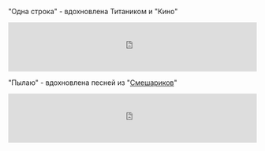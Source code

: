 "Одна строка" - вдохновлена Титаником и "Кино"
<iframe data-testid="embed-iframe" src="https://open.spotify.com/embed/track/7xJ9OqNzNM9zPiSk7U2M8Z?utm_source=generator" width="100%" height="100" frameBorder="0" allowfullscreen="" allow="autoplay; clipboard-write; encrypted-media; fullscreen; picture-in-picture" loading="lazy"></iframe>

"Пылаю" - вдохновлена песней из "[Смешариков](https://www.youtube.com/watch?v=4Y6NMU_LN90)"
<iframe data-testid="embed-iframe" src="https://open.spotify.com/embed/track/4L7zZs252TUUcUgznTKX1W?utm_source=generator" width="100%" height="100" frameBorder="0" allowfullscreen="" allow="autoplay; clipboard-write; encrypted-media; fullscreen; picture-in-picture" loading="lazy"></iframe>
